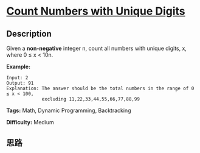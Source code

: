 # [Count Numbers with Unique Digits][title]

## Description

Given a **non-negative** integer n, count all numbers with unique digits, x,
where 0  ≤ x < 10n.

**Example:**
            Input: 2    Output: 91     Explanation: The answer should be the total numbers in the range of 0 ≤ x < 100,                  excluding 11,22,33,44,55,66,77,88,99    


**Tags:** Math, Dynamic Programming, Backtracking

**Difficulty:** Medium

## 思路

[title]: https://leetcode.com/problems/count-numbers-with-unique-digits
